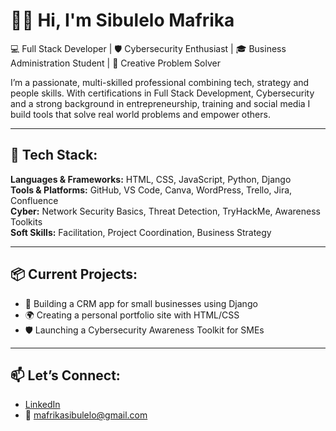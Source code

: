 # 👋🏾 Hi, I'm Sibulelo Mafrika

💻 Full Stack Developer | 🛡️ Cybersecurity Enthusiast | 🎓 Business Administration Student | 🧠 Creative Problem Solver

I’m a passionate, multi-skilled professional combining tech, strategy and people skills. With certifications in Full Stack Development, Cybersecurity and a strong background in entrepreneurship, training and social media I build tools that solve real world problems and empower others.

---

## 🔧 Tech Stack:
**Languages & Frameworks:** HTML, CSS, JavaScript, Python, Django  
**Tools & Platforms:** GitHub, VS Code, Canva, WordPress, Trello, Jira, Confluence  
**Cyber:** Network Security Basics, Threat Detection, TryHackMe, Awareness Toolkits  
**Soft Skills:** Facilitation, Project Coordination, Business Strategy

---

## 📦 Current Projects:
- 💼 Building a CRM app for small businesses using Django
- 🌍 Creating a personal portfolio site with HTML/CSS
- 🛡️ Launching a Cybersecurity Awareness Toolkit for SMEs

---

## 📫 Let’s Connect:
- [LinkedIn](https://www.linkedin.com/in/sibulelo-mafrika-1541b71a2/)
- 📧 mafrikasibulelo@gmail.com
